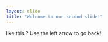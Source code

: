 ```yaml
---
layout: slide
title: "Welcome to our second slide!"
---
```

like this ?
Use the left arrow to go back!
